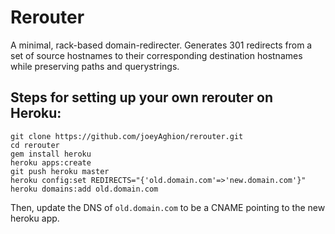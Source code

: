 # Rerouter

A minimal, rack-based domain-redirecter. Generates 301 redirects from a set of source hostnames to their corresponding destination hostnames while preserving paths and querystrings.

## Steps for setting up your own rerouter on Heroku:

    git clone https://github.com/joeyAghion/rerouter.git
    cd rerouter
    gem install heroku
    heroku apps:create
    git push heroku master
    heroku config:set REDIRECTS="{'old.domain.com'=>'new.domain.com'}"
    heroku domains:add old.domain.com

Then, update the DNS of `old.domain.com` to be a CNAME pointing to the new heroku app.
